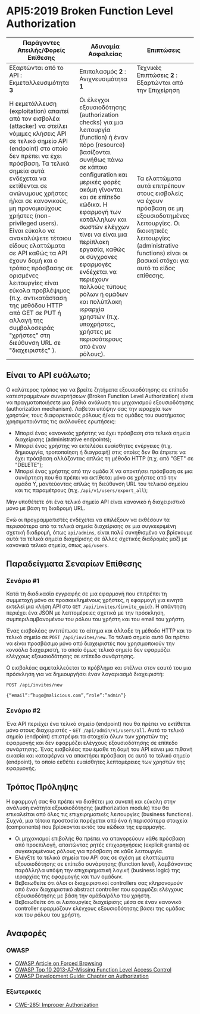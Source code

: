 API5:2019 Broken Function Level Authorization
=============================================

| Παράγοντες Απειλής/Φορείς Επίθεσης | Αδυναμία Ασφαλείας | Επιπτώσεις |
| - | - | - |
| Εξαρτώνται από το API : Εκμεταλλευσιμότητα **3** | Επιπολασμός **2** : Ανιχνευσιμότητα **1** | Τεχνικές Επιπτώσεις **2** : Εξαρτώνται από την Επιχείρηση |
| Η εκμετάλλευση (exploitation) απαιτεί από τον εισβολέα (attacker) να στείλει νόμιμες κλήσεις API σε τελικό σημείο API (endpoint) στο οποίο δεν πρέπει να έχει πρόσβαση. Τα τελικά σημεία αυτά ενδέχεται να εκτίθενται σε ανώνυμους χρήστες ή/και σε κανονικούς, μη προνομιούχους χρήστες (non-privileged users). Είναι εύκολο να ανακαλύψετε τέτοιου είδους ελαττώματα σε API καθώς τα API έχουν δομή και ο τρόπος πρόσβασης σε ορισμένες λειτουργίες είναι εύκολα προβλέψιμος (π.χ. αντικατάσταση της μεθόδου HTTP από GET σε PUT ή αλλαγή της συμβολοσειράς "χρήστες" στη διεύθυνση URL σε "διαχειριστές" ). | Οι έλεγχοι εξουσιοδότησης (authorization checks) για μια λειτουργία (function) ή έναν πόρο (resource) βασίζονται συνήθως πάνω σε κάποιο configuration και μερικές φορές ακόμη γίνονται και σε επίπεδο κώδικα. Η εφαρμογή των κατάλληλων και σωστών ελέγχων τίνει να είναι μια περίπλοκη εργασία, καθώς οι σύγχρονες εφαρμογές ενδέχεται να περιέχουν πολλούς τύπους ρόλων ή ομάδων και πολύπλοκη ιεραρχία χρηστών (π.χ. υποχρήστες, χρήστες με περισσότερους από έναν ρόλους). | Τα ελαττώματα αυτά επιτρέπουν στους εισβολείς να έχουν πρόσβαση σε μη εξουσιοδοτημένες λειτουργίες. Οι διοικητικές λειτουργίες (administrative functions) είναι οι βασικοί στόχοι για αυτό το είδος επίθεσης. |

## Είναι το API ευάλωτο;

Ο καλύτερος τρόπος για να βρείτε ζητήματα εξουσιοδότησης σε επίπεδο κατεστραμμένων συναρτήσεων (Broken Function Level Authorization) είναι να πραγματοποιήσετε μια βαθιά ανάλυση του μηχανισμού εξουσιοδότησης (authorization mechanism). Λάβεται υπόψην σας την ιεραρχία των χρηστών, τους διαφορετικούς ρόλους ή/και τις ομάδες του συστήματος χρησιμοποιόντας τις ακόλουθες ερωτήσεις:

* Μπορεί ένας κανονικός χρήστης να έχει πρόσβαση στα τελικά σημεία διαχείρισης (administrative endpoints);
* Μπορεί ένας χρήστης να εκτελέσει ευαίσθητες ενέργειες (π.χ. δημιουργία, τροποποίηση ή διαγραφή) στις οποίες δεν θα έπρεπε να έχει πρόσβαση αλλάζοντας απλώς τη μέθοδο HTTP (π.χ. από "GET" σε "DELETE");
* Μπορεί ένας χρήστης από την ομάδα Χ να αποκτήσει πρόσβαση σε μια συνάρτηση που θα πρέπει να εκτίθεται μόνο σε χρήστες από την ομάδα Υ, μαντεύοντας απλώς τη διεύθυνση URL του τελικού σημείου και τις παραμέτρους (π.χ. `/api/v1/users/export_all`);

Μην υποθέτετε ότι ένα τελικό σημείο API είναι κανονικό ή διαχειριστικό μόνο με βάση τη διαδρομή URL.

Ενώ οι προγραμματιστές ενδέχεται να επιλέξουν να εκθέσουν τα περισσότερα από τα τελικά σημεία διαχείρισης σε μια συγκεκριμένη σχετική διαδρομή, όπως `api/admins`, είναι πολύ συνηθισμένο να βρίσκουμε αυτά τα τελικά σημεία διαχείρισης σε άλλες σχετικές διαδρομές μαζί με κανονικά τελικά σημεία, όπως `api/users`.

## Παραδείγματα Σεναρίων Επίθεσης

### Σενάριο #1

Κατά τη διαδικασία εγγραφής σε μια εφαρμογή που επιτρέπει τη συμμετοχή μόνο σε 
προσκεκλημένους χρήστες, η εφαρμογή για κινητά εκτελεί μια κλήση API στο 
`GET /api/invites/{invite_guid}`. Η απάντηση περιέχει ένα JSON με λεπτομέρειες 
σχετικά με την πρόσκληση, συμπεριλαμβανομένου του ρόλου του χρήστη και του email του χρήστη.

Ένας εισβολέας αντιτύπωσε το αίτημα και άλλαξε τη μέθοδο HTTP και το τελικό 
σημείο σε `POST /api/invites/new`. Το τελικό σημείο αυτό θα πρέπει να είναι προσβάσιμο μόνο 
από διαχειριστές που χρησιμοποιούν την κονσόλα διαχειριστή, το οποίο όμως τελικό σημείο δεν εφαρμόζει ελέγχους 
εξουσιοδότησης σε επίπεδο συνάρτησης.

Ο εισβολέας εκμεταλλεύεται το πρόβλημα και στέλνει στον εαυτό του μια πρόσκληση για να δημιουργήσει έναν λογαριασμό διαχειριστή:

```
POST /api/invites/new

{“email”:”hugo@malicious.com”,”role”:”admin”}
```

### Σενάριο #2

Ένα API περιέχει ένα τελικό σημείο (endpoint) που θα πρέπει να εκτίθεται μόνο στους διαχειριστές - 
`GET /api/admin/v1/users/all`. Αυτό το τελικό σημείο (endpoint) επιστρέφει τα στοιχεία όλων των χρηστών της 
εφαρμογής και δεν εφαρμόζει ελέγχους εξουσιοδότησης σε επίπεδο συνάρτησης. Ένας εισβολέας που 
έμαθε τη δομή του API κάνει μια πιθανή εικασία και καταφέρνει να αποκτήσει πρόσβαση σε αυτό 
το τελικό σημείο (endpoint), το οποίο εκθέτει ευαίσθητες λεπτομέρειες των χρηστών της εφαρμογής.



## Τρόπος Πρόληψης

Η εφαρμογή σας θα πρέπει να διαθέτει μια συνεπή και εύκολη στην ανάλυση ενότητα εξουσιοδότησης (authorization module) που θα επικαλείται από όλες τις επιχειρηματικές λειτουργίες (business functions). Συχνά, μια τέτοια προστασία παρέχεται από ένα ή περισσότερα στοιχεία (components) που βρίσκονται εκτός του κώδικα της εφαρμογής.

* Οι μηχανισμοί επιβολής θα πρέπει να απαγορεύουν κάθε πρόσβαση από προεπιλογή, απαιτώντας ρητές επιχορηγήσεις (explicit grants) σε συγκεκριμένους ρόλους για πρόσβαση σε κάθε λειτουργία.
* Ελέγξτε τα τελικά σημεία του API σας σε σχέση με ελαττώματα εξουσιοδότησης σε επίπεδο συνάρτησης (function level), λαμβάνοντας παράλληλα υπόψη την επιχειρηματική λογική (business logic) της ιεραρχίας της εφαρμογής και των ομάδων.
* Βεβαιωθείτε ότι όλοι οι διαχειριστικοί controllers σας κληρονομούν από έναν διαχειριστικό abstract controller που εφαρμόζει ελέγχους εξουσιοδότησης με βάση την ομάδα/ρόλο του χρήστη.
* Βεβαιωθείτε ότι οι λειτουργίες διαχείρισης μέσα σε έναν κανονικό controller εφαρμόζουν ελέγχους εξουσιοδότησης βάσει της ομάδας και του ρόλου του χρήστη.

## Αναφορές

### OWASP

* [OWASP Article on Forced Browsing][1]
* [OWASP Top 10 2013-A7-Missing Function Level Access Control][2]
* [OWASP Development Guide: Chapter on Authorization][3]

### Εξωτερικές

* [CWE-285: Improper Authorization][4]

[1]: https://www.owasp.org/index.php/Forced_browsing
[2]: https://www.owasp.org/index.php/Top_10_2013-A7-Missing_Function_Level_Access_Control
[3]: https://www.owasp.org/index.php/Category:Access_Control
[4]: https://cwe.mitre.org/data/definitions/285.html
